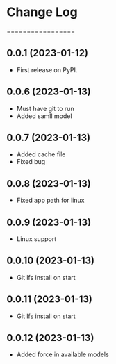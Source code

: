 # Change Log
=================

0.0.1 (2023-01-12)
------------------
- First release on PyPI.

0.0.6 (2023-01-13)
------------------
- Must have git to run
- Added samll model

0.0.7 (2023-01-13)
------------------
- Added cache file
- Fixed bug

0.0.8 (2023-01-13)
------------------
- Fixed app path for linux

0.0.9 (2023-01-13)
------------------
- Linux support

0.0.10 (2023-01-13)
-------------------
- Git lfs install on start

0.0.11 (2023-01-13)
-------------------
- Git lfs install on start

0.0.12 (2023-01-13)
-------------------
- Added force in available models


